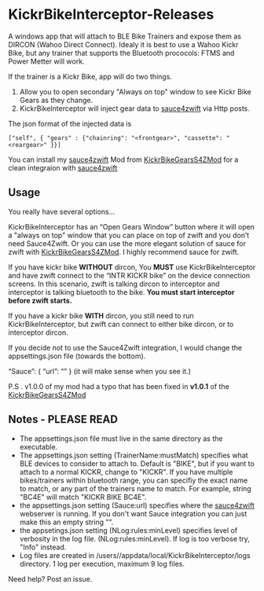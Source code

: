 # KickrBikeInterceptor-Releases

A windows app that will attach to BLE Bike Trainers and expose them as DIRCON (Wahoo Direct Connect).
Idealy it is best to use a Wahoo Kickr Bike, but any trainer that supports the Bluetooth prococols: FTMS and Power Metter will work.

If the trainer is a Kickr Bike, app will do two things.

1) Allow you to open secondary "Always on top" window to see Kickr Bike Gears as they change.
2) KickrBikeInterceptor will inject gear data to [sauce4zwift](https://www.sauce.llc/products/sauce4zwift/) via Http posts.

The json format of the injected data is
```
["self", { "gears" : {"chainring": "<frontgear>", "cassette": "<reargear>" }}]
```

You can install my [sauce4zwift](https://www.sauce.llc/products/sauce4zwift/) Mod from [KickrBikeGearsS4ZMod](https://github.com/pwfulghum/KickrBikeGearsS4ZMod) for a clean integraion with [sauce4zwift](https://www.sauce.llc/products/sauce4zwift/) 

## Usage
You really have several options…

KickrBikeInterceptor has an “Open Gears Window” button where it will open a "always on top" window that you can place on top of zwift and you don’t need Sauce4Zwift. Or you can use the more elegant solution of sauce for zwift with [KickrBikeGearsS4ZMod](https://github.com/pwfulghum/KickrBikeGearsS4ZMod). I highly recommend sauce for zwift.

If you have kickr bike **WITHOUT** dircon, You **MUST** use KickrBikeInterceptor and have zwift connect to the “INTR KICKR bike” on the device connection screens. In this scenario, zwift is talking dircon to interceptor and interceptor is talking bluetooth to the bike. **You must start interceptor before zwift starts.**

If you have a kickr bike **WITH** dircon, you still need to run KickrBikeInterceptor, but zwift can connect to either bike dircon, or to interceptor dircon.

If you decide not to use the Sauce4Zwift integration, I would change the appsettings.json file (towards the bottom).

“Sauce”: { “url”: “” } (it will make sense when you see it.)

P.S . v1.0.0 of my mod had a typo that has been fixed in **v1.0.1** of the [KickrBikeGearsS4ZMod](https://github.com/pwfulghum/KickrBikeGearsS4ZMod)

## Notes - PLEASE READ
- The appsettings.json file must live in the same directory as the executable.
- The appsettings.json setting (TrainerName:mustMatch) specifies what BLE devices to consider to attach to.  Default is "BIKE", but if you want to attach to a normal KICKR, change to "KICKR".  If you have multiple bikes/trainers within bluetooth range, you can specifiy the exact name to match, or any part of the trainers name to match.  For example, string "BC4E" will match "KICKR BIKE BC4E".
- the appsettings.json setting (Sauce:url) specifies where the [sauce4zwift](https://www.sauce.llc/products/sauce4zwift/) webserver is running.  If you don't want Sauce integration you can just make this an empty string "".
- the appsetings.json setting (NLog:rules:minLevel) specifies level of verbosity in the log file.  (NLog:rules:minLevel).   If log is too verbose try, "Info" instead.
- Log files are created in /users/<you>/appdata/local/KickrBikeInterceptor/logs directory.  1 log per execution, maximum 9 log files.

Need help?  Post an issue.
